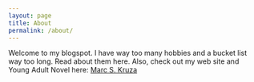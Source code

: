 ```yaml
---
layout: page
title: About
permalink: /about/
---
```


Welcome to my blogspot. I have way too many hobbies and a bucket list way too long. Read about them here. Also, check out my web site and Young Adult Novel here: [Marc S. Kruza](http://marckruza.com)


